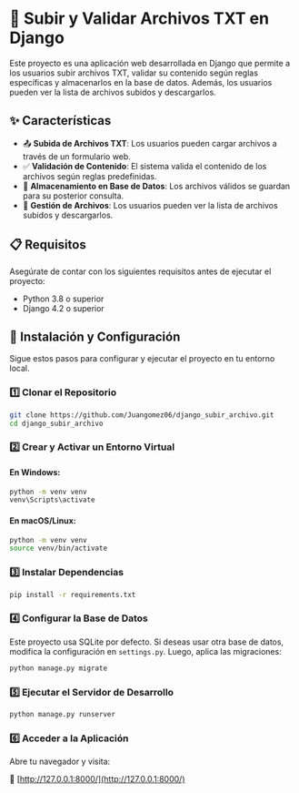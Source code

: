 # 📂 Subir y Validar Archivos TXT en Django  

Este proyecto es una aplicación web desarrollada en Django que permite a los usuarios subir archivos TXT, validar su contenido según reglas específicas y almacenarlos en la base de datos. Además, los usuarios pueden ver la lista de archivos subidos y descargarlos.  

## ✨ Características  

- 📤 **Subida de Archivos TXT**: Los usuarios pueden cargar archivos a través de un formulario web.  
- ✅ **Validación de Contenido**: El sistema valida el contenido de los archivos según reglas predefinidas.  
- 💾 **Almacenamiento en Base de Datos**: Los archivos válidos se guardan para su posterior consulta.  
- 📜 **Gestión de Archivos**: Los usuarios pueden ver la lista de archivos subidos y descargarlos.  

## 📋 Requisitos  

Asegúrate de contar con los siguientes requisitos antes de ejecutar el proyecto:  

- Python 3.8 o superior  
- Django 4.2 o superior  

## 🚀 Instalación y Configuración  

Sigue estos pasos para configurar y ejecutar el proyecto en tu entorno local.  

### 1️⃣ Clonar el Repositorio  

```bash
git clone https://github.com/Juangomez06/django_subir_archivo.git
cd django_subir_archivo
```

### 2️⃣ Crear y Activar un Entorno Virtual  

#### En Windows:  

```bash
python -m venv venv
venv\Scripts\activate
```

#### En macOS/Linux:  

```bash
python -m venv venv
source venv/bin/activate
```

### 3️⃣ Instalar Dependencias  

```bash
pip install -r requirements.txt
```

### 4️⃣ Configurar la Base de Datos  

Este proyecto usa SQLite por defecto. Si deseas usar otra base de datos, modifica la configuración en `settings.py`. Luego, aplica las migraciones:  

```bash
python manage.py migrate
```

### 5️⃣ Ejecutar el Servidor de Desarrollo  

```bash
python manage.py runserver
```

### 6️⃣ Acceder a la Aplicación  

Abre tu navegador y visita:  

🔗 [http://127.0.0.1:8000/](http://127.0.0.1:8000/)  
